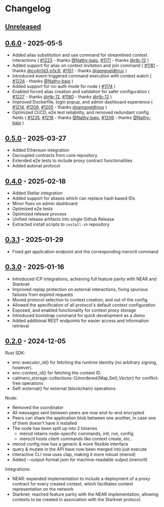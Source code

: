 # Changelog

## [Unreleased]

## [0.6.0] - 2025-05-5

- Added alias substitution and use command for streamlined context interactions
  ( [#1223](https://github.com/calimero-network/core/pull/1223) - thanks
  [@Nathy-bajo](https://github.com/Nathy-bajo),
  [#1171](https://github.com/calimero-network/core/pull/1171) - thanks
  [@rtb-12](https://github.com/rtb-12) )
- Added support for alias on context invitation and join command (
  [#1181](https://github.com/calimero-network/core/pull/1181) - thanks
  [@cy4n1d3-p1x3l](https://github.com/cy4n1d3-p1x3l),
  [#1151](https://github.com/calimero-network/core/pull/1151) - thanks
  [@iamgoeldhruv](https://github.com/iamgoeldhruv) )
- Introduced event-triggered command execution with context watch (
  [#1224](https://github.com/calimero-network/core/pull/1224) - thanks
  [@Nathy-bajo](https://github.com/Nathy-bajo) )
- Added support for no-auth mode for node (
  [#1174](https://github.com/calimero-network/core/pull/1174) )
- Enabled forced alias creation and validation for safer configuration (
  [#1227](https://github.com/calimero-network/core/pull/1227) - thanks
  [@rtb-12](https://github.com/rtb-12),
  [#1180](https://github.com/calimero-network/core/pull/1180) - thanks
  [@rtb-12](https://github.com/rtb-12) )
- Improved Dockerfile, login popup, and admin dashboard experience (
  [#1214](https://github.com/calimero-network/core/pull/1214),
  [#1209](https://github.com/calimero-network/core/pull/1209),
  [#1205](https://github.com/calimero-network/core/pull/1205) - thanks
  [@iamgoeldhruv](https://github.com/iamgoeldhruv) )
- Optimized CI/CD, e2e test reliability, and removed redundant config fields (
  [#1235](https://github.com/calimero-network/core/pull/1235),
  [#1218](https://github.com/calimero-network/core/pull/1218) - thanks
  [@Nathy-bajo](https://github.com/Nathy-bajo),
  [#1206](https://github.com/calimero-network/core/pull/1206) - thanks
  [@Nathy-bajo](https://github.com/Nathy-bajo) )

## [0.5.0] - 2025-03-27

- Added Ethereum integration
- Decoupled contracts from core repository
- Extended e2e tests to include proxy contract functionalities
- Added autonat protocol

## [0.4.0] - 2025-02-18

- Added Stellar integration
- Added support for aliases which can replace hash based IDs
- Minor fixes on admin dashboard
- Optimized e2e tests
- Optimized release process
- Unified release artifacts into single Github Release
- Extracted install scripts to `install-sh` repository

## [0.3.1] - 2025-01-29

- Fixed get application endpoint and the corresponding meroctl command

## [0.3.0] - 2025-01-16

- Introduced ICP integrations, achieving full feature parity with NEAR and
  Starknet
- Improved replay protection on external interactions, fixing spurious failures
  from expired requests
- Moved protocol selection to context creation, and out of the config
- Allowed the specification of all protocol's default context configuration
- Exposed, and enabled functionality for context proxy storage
- Introduced bootstrap command for quick development as a demo
- Added additional REST endpoints for easier access and information retrieval

## [0.2.0] - 2024-12-05

Rust SDK:

- env::executor_id() for fetching the runtime identity (no arbitrary signing,
  however).
- env::context_id() for fetching the context ID.
- calimero_storage::collections::{Unordered{Map,Set},Vector} for conflict-free
  operations
- Self::external() for external (blockchain) operations

Node:

- Removed the coordinator
- All messages sent between peers are now end-to-end encrypted
- Peers can share the application blob between one another, in case one of them
  doesn't have it installed
- The node has been split up into 2 binaries
  - merod retains node-specific commands, init, run, config
  - meroctl hosts client commands like context create, etc..
- merod config now has a generic & more flexible interface
- query & mutate in the API have now been merged into just execute
- interactive CLI now uses clap, making it more robust (merod)
- Added --output-format json for machine-readable output (meroctl)

Integrations:

- NEAR: expanded implementation to include a deployment of a proxy contract for
  every created context, which facilitates context representation on the network
- Starknet: reached feature parity with the NEAR implementation, allowing
  contexts to be created in association with the Starknet protocol.

[unreleased]: https://github.com/calimero-network/core/compare/0.6.0...HEAD
[0.6.0]: https://github.com/calimero-network/core/compare/0.5.0...0.6.0
[0.5.0]: https://github.com/calimero-network/core/compare/0.4.0...0.5.0
[0.4.0]: https://github.com/calimero-network/core/compare/merod-0.3.1...0.4.0
[0.3.1]:
  https://github.com/calimero-network/core/compare/merod-0.3.0...merod-0.3.1
[0.3.0]:
  https://github.com/calimero-network/core/compare/merod-0.2.0...merod-0.3.0
[0.2.0]: https://github.com/calimero-network/core/releases/tag/merod-0.2.0
